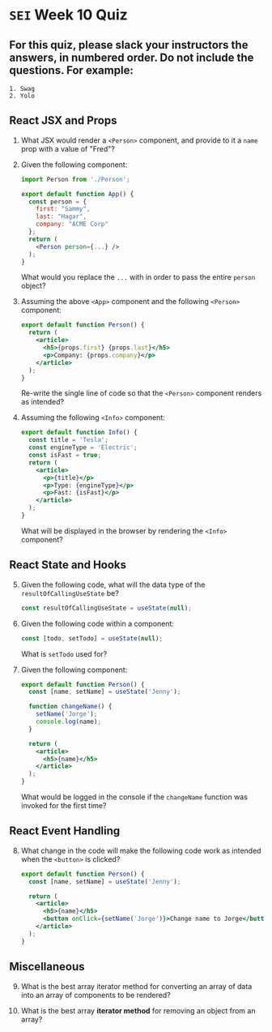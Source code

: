 # `SEI` Week 10 Quiz

## For this quiz, please slack your instructors the answers, in numbered order. Do not include the questions. For example:
    1. Swag
    2. Yolo

## React JSX and Props

1. What JSX would render a `<Person>` component, and provide to it a `name` prop with a value of "Fred"?

2. Given the following component: 

    ```jsx
    import Person from './Person';

    export default function App() {
      const person = {
        first: "Sammy",
        last: "Hagar",
        company: "ACME Corp"
      };
      return (
        <Person person={...} />
      );
    }
    ```

    What would you replace the `...` with in order to pass the entire `person` object?

3. Assuming the above `<App>` component and the following `<Person>` component:

    ```jsx
    export default function Person() {
      return (
        <article>
          <h5>{props.first} {props.last}</h5>
          <p>Company: {props.company}</p>
        </article>
      );
    }
    ```

    Re-write the single line of code so that the `<Person>` component renders as intended?

4. Assuming the following `<Info>` component:

    ```jsx
    export default function Info() {
      const title = 'Tesla';
      const engineType = 'Electric';
      const isFast = true;
      return (
        <article>
          <p>{title}</p>
          <p>Type: {engineType}</p>
          <p>Fast: {isFast}</p>
        </article>
      );
    }
    ```

    What will be displayed in the browser by rendering the `<Info>` component?


## React State and Hooks

5. Given the following code, what will the data type of the `resultOfCallingUseState` be?

    ```js 
    const resultOfCallingUseState = useState(null);
    ```
 
6. Given the following code within a component:

    ```js
    const [todo, setTodo] = useState(null);
    ```

    What is `setTodo` used for?
 
7. Given the following component:

    ```jsx
    export default function Person() {
      const [name, setName] = useState('Jenny');

      function changeName() {
        setName('Jorge');
        console.log(name);
      }

      return (
        <article>
          <h5>{name}</h5>
        </article>
      );
    }
    ```

    What would be logged in the console if the `changeName` function was invoked for the first time?

## React Event Handling

8. What change in the code will make the following code work as intended when the `<button>` is clicked?

    ```jsx
    export default function Person() {
      const [name, setName] = useState('Jenny');

      return (
        <article>
          <h5>{name}</h5>
          <button onClick={setName('Jorge')}>Change name to Jorge</button>
        </article>
      );
    }
    ```

## Miscellaneous

9. What is the best array iterator method for converting an array of data into an array of components to be rendered?

10. What is the best array **iterator method** for removing an object from an array?

